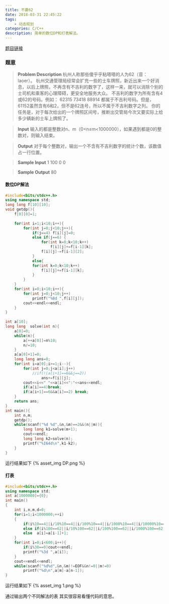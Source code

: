 ```yaml
---
title: 不要62
date: 2018-03-31 22:45:22
tags:
    - 动态规划
categories: C/C++
description: 简单的数位DP和打表解法。
---
```


[题目链接](http://acm.hdu.edu.cn/showproblem.php?pid=2089)
### 题意
>**Problem Description**
杭州人称那些傻乎乎粘嗒嗒的人为62（音：laoer）。
杭州交通管理局经常会扩充一些的士车牌照，新近出来一个好消息，以后上牌照，不再含有不吉利的数字了，这样一来，就可以消除个别的士司机和乘客的心理障碍，更安全地服务大众。
不吉利的数字为所有含有4或62的号码。例如：
62315 73418 88914
都属于不吉利号码。但是，61152虽然含有6和2，但不是62连号，所以不属于不吉利数字之列。
你的任务是，对于每次给出的一个牌照区间号，推断出交管局今次又要实际上给多少辆新的士车上牌照了。
 
>**Input**
输入的都是整数对n、m（0<n≤m<1000000），如果遇到都是0的整数对，则输入结束。
 
>**Output**
对于每个整数对，输出一个不含有不吉利数字的统计个数，该数值占一行位置。
 
>**Sample Input**
1 100
0 0
 
>**Sample Output**
80

#### 数位DP解法
```C++
#include<bits/stdc++.h>
using namespace std;
long long f[10][10];
void getdp(){
	f[0][0]=1;  
	  
	for(int i=1;i<10;i++){  
		for(int j=0;j<10;j++){  
			if(j==4) f[i][j]=0;  
			else if(j==6) {  
				for(int k=0;k<10;k++)  
					f[i][j]+=f[i-1][k];  
				f[i][j]-=f[i-1][2];  
			} 
			else{  
			for(int k=0;k<10;k++)  
				f[i][j]+=f[i-1][k];  
			}   
	  	}  
	}  
	for(int i=0;i<10;i++){
		for(int j=0;j<10;j++) 
			printf("%8d ",f[i][j]);
		cout<<endl<<endl;
	}
}
  
int a[10];  
long long  solve(int n){  
	a[0]=0;  
	while(n){  
		a[++a[0]]=n%10;  
		n/=10; 
	}  
	a[a[0]+1]=0;  
	long long ans=0;  
	for(int i=a[0];i>=1;i--){  
		for(int j=0;j<a[i];j++)  			
			//if(!(a[i+1]==6&&j==2))  
				ans+=f[i][j]; 
		cout<<i<<" "<<a[i]<<":"<<ans<<endl;
		if(a[i]==4)break;  
		if(a[i+1]==6&&a[i]==2) break;  
	}  
	return ans;  
}  
int main(){  
	int n,m;  
	getdp();  
	while(scanf("%d %d",&n,&m)==2&&(n||m)){  
		long long k1=solve(m+1);  
		cout<<endl;
		long long k2=solve(n);  
		printf("%I64d\n",k1-k2);  
	}  
}  
```
运行结果如下
{% asset_img DP.png %}


#### 打表
```C++
#include<bits/stdc++.h>
using namespace std;
int a[1000000]={0}; 
int main() 
{ 
    int i,n,m,d=0; 
    for(i=1;i<1000000;++i) 
    { 
        if(i%10==4||i/10%10==4||i/100%10==4||i/1000%10==4||i/10000%10==4||i/100000%10==4)a[i]=a[i-1]; 
        else if(i%100==62||i/10%100==62||i/100%100==62||i/1000%100==62||i/10000%100==62)a[i]=a[i-1]; 
        else  a[i]=a[i-1]+1; 
    } 
    for(int i=0;i<600;i++){
		if(i%30==0)cout<<endl;
    	printf("%3d ",a[i]);
    }
	cout<<endl<<endl;
    while(scanf("%d%d",&n,&m)!=EOF&&n!=0||m!=0) 
        printf("%d\n",a[m]-a[n-1]); 
}  
```
运行结果如下
{% asset_img 1.png %}


通过输出两个不同解法的表 其实很容易看懂代码的意思。